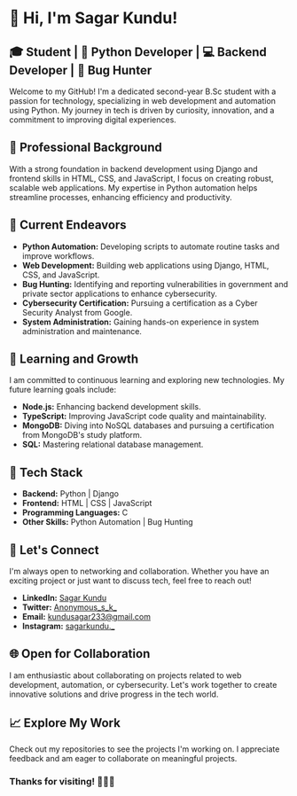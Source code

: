 # 👋 Hi, I'm Sagar Kundu!

## 🎓 Student | 💼 Python Developer | 💻 Backend Developer | 🐛 Bug Hunter

Welcome to my GitHub! I'm a dedicated second-year B.Sc student with a passion for technology, specializing in web development and automation using Python. My journey in tech is driven by curiosity, innovation, and a commitment to improving digital experiences.

## 💼 Professional Background
With a strong foundation in backend development using Django and frontend skills in HTML, CSS, and JavaScript, I focus on creating robust, scalable web applications. My expertise in Python automation helps streamline processes, enhancing efficiency and productivity.

## 🚀 Current Endeavors
- **Python Automation:** Developing scripts to automate routine tasks and improve workflows.
- **Web Development:** Building web applications using Django, HTML, CSS, and JavaScript.
- **Bug Hunting:** Identifying and reporting vulnerabilities in government and private sector applications to enhance cybersecurity.
- **Cybersecurity Certification:** Pursuing a certification as a Cyber Security Analyst from Google.
- **System Administration:** Gaining hands-on experience in system administration and maintenance.

## 🌱 Learning and Growth
I am committed to continuous learning and exploring new technologies. My future learning goals include:
- **Node.js:** Enhancing backend development skills.
- **TypeScript:** Improving JavaScript code quality and maintainability.
- **MongoDB:** Diving into NoSQL databases and pursuing a certification from MongoDB's study platform.
- **SQL:** Mastering relational database management.

## 🔧 Tech Stack
- **Backend:** Python | Django
- **Frontend:** HTML | CSS | JavaScript
- **Programming Languages:** C
- **Other Skills:** Python Automation | Bug Hunting

## 🤝 Let's Connect
I'm always open to networking and collaboration. Whether you have an exciting project or just want to discuss tech, feel free to reach out!

- **LinkedIn:** [Sagar Kundu](https://www.linkedin.com/in/sagar-kundu-023801263/)
- **Twitter:** [Anonymous_s_k_](https://twitter.com/Anonymous_s_k_)
- **Email:** [kundusagar233@gmail.com](mailto:kundusagar233@gmail.com)
- **Instagram:** [sagarkundu._](https://www.instagram.com/sagarkundu._/)

## 🌐 Open for Collaboration
I am enthusiastic about collaborating on projects related to web development, automation, or cybersecurity. Let's work together to create innovative solutions and drive progress in the tech world.

## 📈 Explore My Work
Check out my repositories to see the projects I'm working on. I appreciate feedback and am eager to collaborate on meaningful projects.

### Thanks for visiting! 👨‍💻✨
